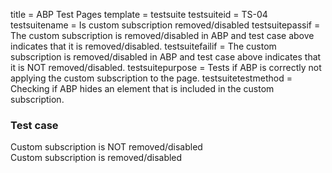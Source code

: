 title = ABP Test Pages
template = testsuite
testsuiteid = TS-04
testsuitename = Is custom subscription removed/disabled
testsuitepassif = The custom subscription is removed/disabled in ABP and test case above indicates that it is removed/disabled.
testsuitefailif = The custom subscription is removed/disabled in ABP and test case above indicates that it is NOT removed/disabled.
testsuitepurpose = Tests if ABP is correctly not applying the custom subscription to the page.
testsuitetestmethod = Checking if ABP hides an element that is included in the custom subscription.

<h3>Test case</h3>
<div class="abp-testsuite-testcase">
<div class="abp-testsuite-testcase-inner">
  <div class="abp-testsuite-fail">
    Custom subscription is NOT removed/disabled
  </div>
  <div id="abp-testsuite-tohide" class="abp-testsuite-pass">
    Custom subscription is removed/disabled
  </div>
</div>
</div>